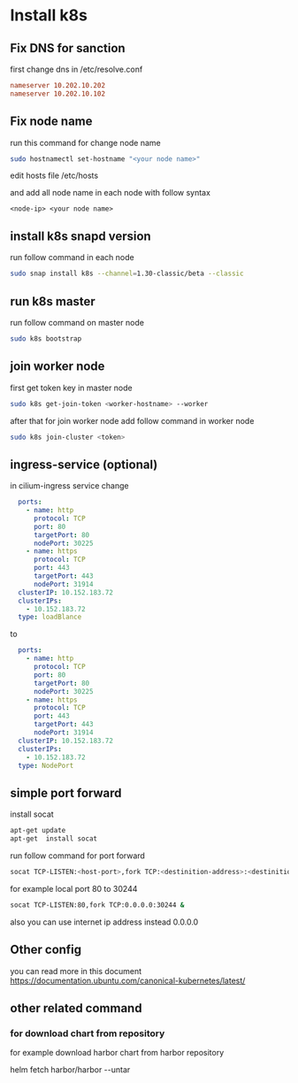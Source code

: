 # Install k8s 

## Fix DNS for sanction

first change dns in /etc/resolve.conf 

```conf
nameserver 10.202.10.202
nameserver 10.202.10.102
```

## Fix node name 

run this command for change node name

```bash
sudo hostnamectl set-hostname "<your node name>"
```

edit hosts  file /etc/hosts

and add all node name in each node with follow syntax

```hosts
<node-ip> <your node name> 
```


## install k8s snapd version

run follow command in each node

```bash
sudo snap install k8s --channel=1.30-classic/beta --classic
```
## run k8s master 
run follow command on master node 

```bash 
sudo k8s bootstrap
```

## join worker node

first get token key in master node 

```bash
sudo k8s get-join-token <worker-hostname> --worker
```

after that for join worker node add follow command in worker node

```bash
sudo k8s join-cluster <token>
```

## ingress-service (optional)

in cilium-ingress service change 

```yml
  ports:
    - name: http
      protocol: TCP
      port: 80
      targetPort: 80
      nodePort: 30225
    - name: https
      protocol: TCP
      port: 443
      targetPort: 443
      nodePort: 31914
  clusterIP: 10.152.183.72
  clusterIPs:
    - 10.152.183.72
  type: loadBlance
```

to 

```yml
  ports:
    - name: http
      protocol: TCP
      port: 80
      targetPort: 80
      nodePort: 30225
    - name: https
      protocol: TCP
      port: 443
      targetPort: 443
      nodePort: 31914
  clusterIP: 10.152.183.72
  clusterIPs:
    - 10.152.183.72
  type: NodePort
```

## simple port forward 

install socat

```bash 
apt-get update 
apt-get  install socat 
```
run follow command for port forward


```bash
socat TCP-LISTEN:<host-port>,fork TCP:<destinition-address>:<destinition-port> & 
```

for example local port 80 to 30244

```bash
socat TCP-LISTEN:80,fork TCP:0.0.0.0:30244 & 
```

also you can use internet ip address instead 0.0.0.0



## Other config 

you can read more in this document 
https://documentation.ubuntu.com/canonical-kubernetes/latest/


## other related command


### for download chart from repository 
for example download harbor chart from harbor repository 

helm fetch harbor/harbor --untar